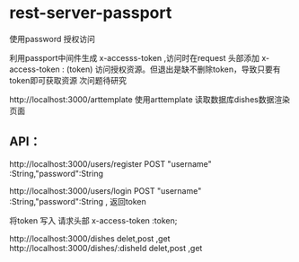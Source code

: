 # rest-server-passport
使用password 授权访问

利用passport中间件生成 x-accesss-token ,访问时在request 头部添加 x-access-token : (token) 访问授权资源。但退出是缺不删除token，导致只要有token即可获取资源
次问题待研究

http://localhost:3000/arttemplate 
使用arttemplate 读取数据库dishes数据渲染页面

## API：
http://localhost:3000/users/register  POST "username" :String,"password":String

http://localhost:3000/users/login  POST "username" :String,"password":String ,   返回token

将token 写入 请求头部  x-access-token :token;

http://localhost:3000/dishes  delet,post ,get
http://localhost:3000/dishes/:disheId  delet,post ,get
